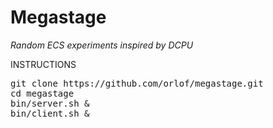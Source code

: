 Megastage
=========
<i>Random ECS experiments inspired by DCPU</i>

INSTRUCTIONS

<pre>
git clone https://github.com/orlof/megastage.git
cd megastage
bin/server.sh &
bin/client.sh &
</pre>



